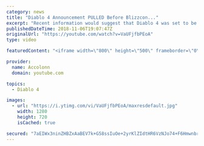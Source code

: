 ```yaml
---
category: news
title: "Diablo 4 Announcement PULLED Before Blizzcon..."
excerpt: "Recent information would suggest that Diablo 4 was set to be announced at Blizzcon but ended being pulled after developers couldn't commit to the current ..."
publishedDateTime: 2018-11-06T19:07:47Z
originalUrl: "https://youtube.com/watch?v=VaUFjfbPEoA"
type: video

featuredContent: "<iframe width=\"800\" height=\"500\" frameborder=\"0\" src=\"https://www.youtube.com/embed/VaUFjfbPEoA\" allow=\"accelerometer; autoplay; encrypted-media; gyroscope; picture-in-picture\" allowfullscreen></iframe>"

provider:
  name: Accolonn
  domain: youtube.com

topics:
  - Diablo 4

images:
  - url: "https://i.ytimg.com/vi/VaUFjfbPEoA/maxresdefault.jpg"
    width: 1280
    height: 720
    isCached: true

secured: "7aEIWx3ninZHBZxAaBEV7k+G58ssIuOe+2yrKlZIdtHR6VzNJo74+F6Hmwnbred8dMJs69yTC0mHTYhZx3wsm2NpEUBg1PC8dgW6XXBI90Lx2q1P5BX4PAj5/PGMew7XO3WWc+MHbAKuaX6bCN+IRrymHWUXW8qlbLe5I0BFdrcB+OgoXjhWfERy8dGJfO0hsZF44jhB0u2Zkfxqe/2BvqGLpHzyqvBJG4rNQin8ZA7tl+UoCAtwDj/B8M6EafRFMPxUJG5XP7MGY2Oi36j0zojQlJ7bleu69mwZ6b087eiBZfZQBYqMR7gk9R6SXVneKLk9vTJPdVtMSWRpL6nlXmoRtpvezogaE20FO8e+pE7k2zkpq+V28ufuu2crsOhH65V+y0QUXgtp6TpSirKFZnmoNH9m0vKqrH2fT82X2A7NuIxz9wIOOHxIvgVRU80o;rJUMKRcdts0e4LG3Pv8fIQ=="
---
```


